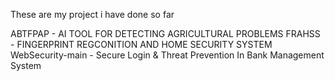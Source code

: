 These are my project i have done so far

ABTFPAP - AI TOOL FOR DETECTING AGRICULTURAL PROBLEMS
FRAHSS  - FINGERPRINT REGCONITION AND HOME SECURITY SYSTEM
WebSecurity-main - Secure Login & Threat Prevention In Bank Management System
